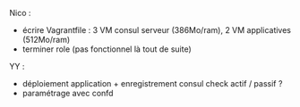 Nico :
* écrire Vagrantfile : 3 VM consul serveur (386Mo/ram), 2 VM applicatives (512Mo/ram)
* terminer role (pas fonctionnel là tout de suite)

YY : 
* déploiement application + enregistrement consul check actif / passif ?
* paramétrage avec confd
